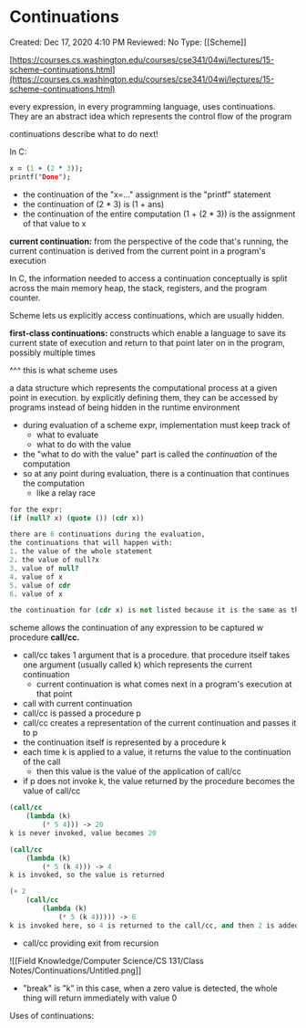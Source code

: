 # Continuations

Created: Dec 17, 2020 4:10 PM
Reviewed: No
Type: [[Scheme]]

[https://courses.cs.washington.edu/courses/cse341/04wi/lectures/15-scheme-continuations.html](https://courses.cs.washington.edu/courses/cse341/04wi/lectures/15-scheme-continuations.html)

every expression, in every programming language, uses continuations. They are an abstract idea which represents the control flow of the program

continuations describe what to do next!

In C:

```prolog
x = (1 + (2 * 3));
printf("Done");
```

- the continuation of the "x=..." assignment is the "printf" statement
- the continuation of (2 * 3) is (1 + ans)
- the continuation of the entire computation (1 + (2 * 3)) is the assignment of that value to x

**current continuation:** from the perspective of the code that's running, the current continuation is derived from the current point in a program's execution

In C, the information needed to access a continuation conceptually is split across the main memory heap, the stack, registers, and the program counter.

Scheme lets us explicitly access continuations, which are usually hidden. 

**first-class continuations:** constructs which enable a language to save its current state of execution and return to that point later on in the program, possibly multiple times

^^^ this is what scheme uses

a data structure which represents the computational process at a given point in execution. by explicitly defining them, they can be accessed by programs instead of being hidden in the runtime environment

- during evaluation of a scheme expr, implementation must keep track of
    - what to evaluate
    - what to do with the value
- the "what to do with the value" part is called the *continuation* of the computation
- so at any point during evaluation, there is a continuation that continues the computation
    - like a relay race

```scheme
for the expr: 
(if (null? x) (quote ()) (cdr x)) 

there are 6 continuations during the evaluation,
the continuations that will happen with: 
1. the value of the whole statement
2. the value of null?x 
3. value of null? 
4. value of x
5. value of cdr
6. value of x

the continuation for (cdr x) is not listed because it is the same as the one waiting for the entire expressiono
```

scheme allows the continuation of any expression to be captured w procedure **call/cc.** 

- call/cc takes 1 argument that is a procedure. that procedure itself takes one argument (usually called k) which represents the current continuation
    - current continuation is what comes next in a program's execution at that point
- call with current continuation
- call/cc is passed a procedure p
- call/cc creates a representation of the current continuation and passes it to p
- the continuation itself is represented by a procedure k
- each time k is applied to a value, it returns the value to the continuation of the call
    - then this value is the value of the application of call/cc
- if p does not invoke k, the value returned by the procedure becomes the value of call/cc

```scheme
(call/cc 
	(lambda (k)
		(* 5 4))) -> 20 
k is never invoked, value becomes 20 

(call/cc
	(lambda (k)
		(* 5 (k 4))) -> 4
k is invoked, so the value is returned 

(+ 2 
	(call/cc
		(lambda (k)
			(* 5 (k 4))))) -> 6
k is invoked here, so 4 is returned to the call/cc, and then 2 is added 
```

- call/cc providing exit from recursion

![[Field Knowledge/Computer Science/CS 131/Class Notes/Continuations/Untitled.png]]

- "break" is "k" in this case, when a zero value is detected, the whole thing will return immediately with value 0

Uses of continuations: